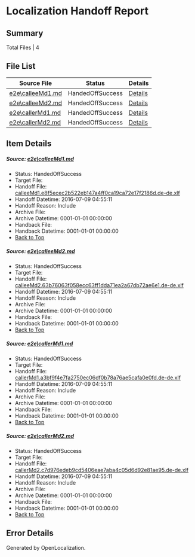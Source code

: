 # <a name='report-top'></a> Localization Handoff Report

## Summary
 Total Files | 4

## File List
 Source File | Status | Details 
 ----------- | ------ | ------- 
 [e2e\calleeMd1.md](https://github.com/OpenLocalizationTestOrg/oltest/blob/1c4171d4eef2922de82640c0093322abcd994f51/e2e/calleeMd1.md) | HandedOffSuccess | [Details](#67a0d68794c6932891d2142e9b248de8ee84c4ea1)
 [e2e\calleeMd2.md](https://github.com/OpenLocalizationTestOrg/oltest/blob/1c4171d4eef2922de82640c0093322abcd994f51/e2e/calleeMd2.md) | HandedOffSuccess | [Details](#b71f6f2c6b9af13da30bb9567cabec7ca7fd39c32)
 [e2e\callerMd1.md](https://github.com/OpenLocalizationTestOrg/oltest/blob/1c4171d4eef2922de82640c0093322abcd994f51/e2e/callerMd1.md) | HandedOffSuccess | [Details](#b0da3325a705ef7fc1a654984d080941e36e36a43)
 [e2e\callerMd2.md](https://github.com/OpenLocalizationTestOrg/oltest/blob/1c4171d4eef2922de82640c0093322abcd994f51/e2e/callerMd2.md) | HandedOffSuccess | [Details](#3bcd5a62554581a226dc123b24e84457a2143a884)

## Item Details
##### <a name='67a0d68794c6932891d2142e9b248de8ee84c4ea1'></a> Source: [e2e\calleeMd1.md](https://github.com/OpenLocalizationTestOrg/oltest/blob/1c4171d4eef2922de82640c0093322abcd994f51/e2e/calleeMd1.md)
* Status: HandedOffSuccess
* Target File: 
* Handoff File: [calleeMd1.e8f5ecec2b522eb147a4ff0ca19ca72e17f2186d.de-de.xlf](https://github.com/OpenLocalizationTestOrg/olhandoff-e2e/blob/a809edb0c6842d82aba55cf26a7699b5f8a61fce/ol-handoff/OpenLocalizationTestOrg/oltest-dede-fly/ci/ht/calleeMd1.e8f5ecec2b522eb147a4ff0ca19ca72e17f2186d.de-de.xlf)
* Handoff Datetime: 2016-07-09 04:55:11
* Handoff Reason: Include
* Archive File: 
* Archive Datetime: 0001-01-01 00:00:00
* Handback File: 
* Handback Datetime: 0001-01-01 00:00:00
* [Back to Top](#report-top)

##### <a name='b71f6f2c6b9af13da30bb9567cabec7ca7fd39c32'></a> Source: [e2e\calleeMd2.md](https://github.com/OpenLocalizationTestOrg/oltest/blob/1c4171d4eef2922de82640c0093322abcd994f51/e2e/calleeMd2.md)
* Status: HandedOffSuccess
* Target File: 
* Handoff File: [calleeMd2.63b76063f058ecc63ff1dda71ea2a67db72ae6e1.de-de.xlf](https://github.com/OpenLocalizationTestOrg/olhandoff-e2e/blob/a809edb0c6842d82aba55cf26a7699b5f8a61fce/ol-handoff/OpenLocalizationTestOrg/oltest-dede-fly/ci/ht/calleeMd2.63b76063f058ecc63ff1dda71ea2a67db72ae6e1.de-de.xlf)
* Handoff Datetime: 2016-07-09 04:55:11
* Handoff Reason: Include
* Archive File: 
* Archive Datetime: 0001-01-01 00:00:00
* Handback File: 
* Handback Datetime: 0001-01-01 00:00:00
* [Back to Top](#report-top)

##### <a name='b0da3325a705ef7fc1a654984d080941e36e36a43'></a> Source: [e2e\callerMd1.md](https://github.com/OpenLocalizationTestOrg/oltest/blob/1c4171d4eef2922de82640c0093322abcd994f51/e2e/callerMd1.md)
* Status: HandedOffSuccess
* Target File: 
* Handoff File: [callerMd1.a3bf9f4e7fa2750ec06df0b78a76ae5cafa0e0fd.de-de.xlf](https://github.com/OpenLocalizationTestOrg/olhandoff-e2e/blob/a809edb0c6842d82aba55cf26a7699b5f8a61fce/ol-handoff/OpenLocalizationTestOrg/oltest-dede-fly/ci/ht/callerMd1.a3bf9f4e7fa2750ec06df0b78a76ae5cafa0e0fd.de-de.xlf)
* Handoff Datetime: 2016-07-09 04:55:11
* Handoff Reason: Include
* Archive File: 
* Archive Datetime: 0001-01-01 00:00:00
* Handback File: 
* Handback Datetime: 0001-01-01 00:00:00
* [Back to Top](#report-top)

##### <a name='3bcd5a62554581a226dc123b24e84457a2143a884'></a> Source: [e2e\callerMd2.md](https://github.com/OpenLocalizationTestOrg/oltest/blob/1c4171d4eef2922de82640c0093322abcd994f51/e2e/callerMd2.md)
* Status: HandedOffSuccess
* Target File: 
* Handoff File: [callerMd2.c7d976edeb9cd5406eae7aba4c05d6d92e81ae95.de-de.xlf](https://github.com/OpenLocalizationTestOrg/olhandoff-e2e/blob/a809edb0c6842d82aba55cf26a7699b5f8a61fce/ol-handoff/OpenLocalizationTestOrg/oltest-dede-fly/ci/ht/callerMd2.c7d976edeb9cd5406eae7aba4c05d6d92e81ae95.de-de.xlf)
* Handoff Datetime: 2016-07-09 04:55:11
* Handoff Reason: Include
* Archive File: 
* Archive Datetime: 0001-01-01 00:00:00
* Handback File: 
* Handback Datetime: 0001-01-01 00:00:00
* [Back to Top](#report-top)


## Error Details

Generated by OpenLocalization.
